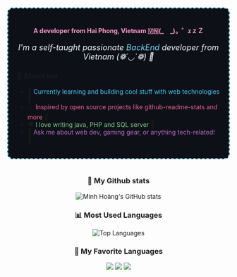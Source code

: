 <!-- Banner full màn hình -->

<div style="border: 2px dashed #81d4fa; border-radius: 12px; padding: 20px; margin-top: 20px; background-color: #0d1117;">
  <h4 align="center" style="color: #ff99cc;">
    A developer from Hai Phong, Vietnam  🇻🇳(_　_)。゜zｚＺ
  </h4>

  <p align="center">
    <em style="color: #f0f8ff; font-size: 18px;">
      I'm a self-taught passionate <span style="color:#81d4fa;">BackEnd</span> developer from Vietnam (❁´◡`❁) 💞
    </em>
  </p>

  <h3>💫 About me</h3>
  <ul>
    <li>💼 <span style="color:#4fc3f7;">Currently learning and building cool stuff with web technologies</span> 🥞</li>
    <li>📈 <span style="color:#f06292;">Inspired by open source projects like github-readme-stats and more</span> 🍟</li>
    <li>❤️ <span style="color:#81c784;">I love writing java, PHP and SQL server</span> 🍔</li>
    <li>💬 <span style="color:#ba68c8;">Ask me about web dev, gaming gear, or anything tech-related!</span> 🍱</li>
  </ul>
</div>


<br />
</p>
<h3 align="center"> 🌃 My Github stats</h3>
<p align="center">
  <img src="https://github-readme-stats.vercel.app/api?username=minhhoang-devk8&show_icons=true&include_all_commits=true&theme=radical" alt="Minh Hoàng's GitHub stats" />
</p>
<h3 align="center">📊 Most Used Languages</h3>
<p align="center">
  <img src="https://github-readme-stats.vercel.app/api/top-langs/?username=minhhoang-devk8&layout=compact&theme=radical&langs_count=6" alt="Top Languages" />
</p>

<h3 align="center">💖 My Favorite Languages</h3>
<p align="center">
  <img src="https://img.shields.io/badge/Java-%23ED8B00.svg?style=for-the-badge&logo=openjdk&logoColor=white"/>
  <img src="https://img.shields.io/badge/PHP-%23777BB4.svg?style=for-the-badge&logo=php&logoColor=white"/>
  <img src="https://img.shields.io/badge/SQL-%23007ACC.svg?style=for-the-badge&logo=postgresql&logoColor=white"/>
</p>

